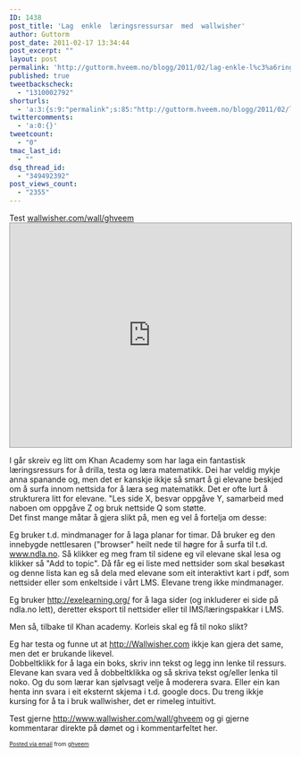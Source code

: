 ```yaml
---
ID: 1438
post_title: 'Lag  enkle  læringsressursar  med  wallwisher'
author: Guttorm
post_date: 2011-02-17 13:34:44
post_excerpt: ""
layout: post
permalink: 'http://guttorm.hveem.no/blogg/2011/02/lag-enkle-l%c3%a6ringsressursar-med-wallwisher/'
published: true
tweetbackscheck:
  - "1310002792"
shorturls:
  - 'a:3:{s:9:"permalink";s:85:"http://guttorm.hveem.no/blogg/2011/02/lag-enkle-l%c3%a6ringsressursar-med-wallwisher/";s:7:"tinyurl";s:26:"http://tinyurl.com/6xywk2l";s:4:"isgd";s:19:"http://is.gd/6oH9A2";}'
twittercomments:
  - 'a:0:{}'
tweetcount:
  - "0"
tmac_last_id:
  - ""
dsq_thread_id:
  - "349492392"
post_views_count:
  - "2355"
---
```

<div class='posterous_autopost'><div class="posterous_bookmarklet_entry"> <div class="posterous_quote_citation">  Test <a href="http://www.wallwisher.com/wall/ghveem">wallwisher.com/wall/ghveem</a></div>  <iframe src="http://www.wallwisher.com/embed/ghveem" frameborder="0" height="400px" style="border: 1px solid #999999;" width="100%"></iframe> <p>I går skreiv eg litt om Khan Academy som har laga ein fantastisk læringsressurs for å drilla, testa og læra matematikk. Dei har veldig mykje anna spanande og, men det er kanskje ikkje så smart å gi elevane beskjed om å surfa innom nettsida for å læra seg matematikk. Det er ofte lurt å strukturera litt for elevane. "Les side X, besvar oppgåve Y, samarbeid med naboen om oppgåve Z og bruk nettside Q som støtte. <br />Det finst mange måtar å gjera slikt på, men eg vel å fortelja om desse:  </p><p>Eg bruker  t.d. mindmanager for å laga planar for timar. Då bruker eg den innebygde nettlesaren ("browser" heilt nede til høgre for å surfa til t.d. <a href="http://www.ndla.no">www.ndla.no</a>. Så klikker eg meg fram til sidene eg vil elevane skal lesa og klikker så "Add to topic". Då får eg ei liste med nettsider som skal besøkast og denne lista kan eg så dela med elevane som eit interaktivt kart i pdf, som nettsider eller som enkeltside i vårt LMS. Elevane treng ikke mindmanager. </p><p>Eg bruker <a href="http://exelearning.org/">http://exelearning.org/</a> for å laga sider (og inkluderer ei side på ndla.no lett), deretter eksport til nettsider eller til IMS/læringspakkar i LMS. </p><p>Men så, tilbake til Khan academy. Korleis skal eg få til noko slikt? </p><p>Eg har testa og funne ut at <a href="http://Wallwisher.com">http://Wallwisher.com</a> ikkje kan gjera det same, men det er brukande likevel. <br />Dobbeltklikk for å laga ein boks, skriv inn tekst og legg inn lenke til ressurs. Elevane kan svara ved å dobbeltklikka og så skriva tekst og/eller lenka til noko. Og du som lærar kan sjølvsagt velje å moderera svara. Eller ein kan henta inn svara i eit eksternt skjema i t.d. google docs. Du treng ikkje kursing for å ta i bruk wallwisher, det er rimeleg intuitivt. </p><p>Test gjerne <a href="http://www.wallwisher.com/wall/ghveem">http://www.wallwisher.com/wall/ghveem</a> og gi gjerne kommentarar direkte på dømet og i kommentarfeltet her.</p></div>      <p style="font-size: 10px;">  <a href="http://posterous.com">Posted via email</a>   from <a href="http://ghveem.posterous.com/lag-enkle-laeringsressursar-med-wallwisher">ghveem</a>  </p>  </div>